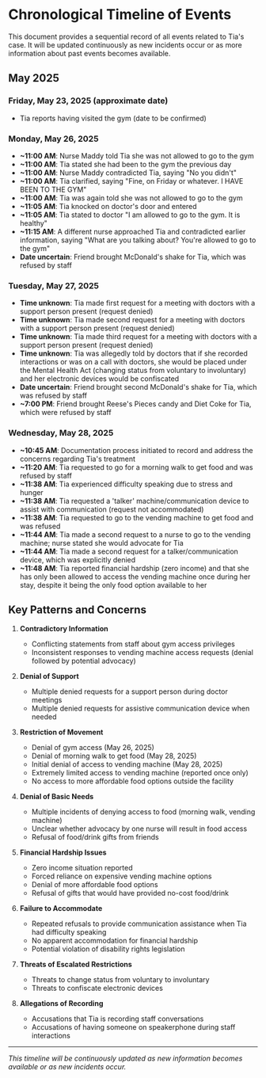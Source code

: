 # Chronological Timeline of Events

This document provides a sequential record of all events related to Tia's case. It will be updated continuously as new incidents occur or as more information about past events becomes available.

## May 2025

### Friday, May 23, 2025 (approximate date)
- Tia reports having visited the gym (date to be confirmed)

### Monday, May 26, 2025
- **~11:00 AM**: Nurse Maddy told Tia she was not allowed to go to the gym
- **~11:00 AM**: Tia stated she had been to the gym the previous day
- **~11:00 AM**: Nurse Maddy contradicted Tia, saying "No you didn't"
- **~11:00 AM**: Tia clarified, saying "Fine, on Friday or whatever. I HAVE BEEN TO THE GYM"
- **~11:00 AM**: Tia was again told she was not allowed to go to the gym
- **~11:05 AM**: Tia knocked on doctor's door and entered
- **~11:05 AM**: Tia stated to doctor "I am allowed to go to the gym. It is healthy"
- **~11:15 AM**: A different nurse approached Tia and contradicted earlier information, saying "What are you talking about? You're allowed to go to the gym"
- **Date uncertain**: Friend brought McDonald's shake for Tia, which was refused by staff

### Tuesday, May 27, 2025
- **Time unknown**: Tia made first request for a meeting with doctors with a support person present (request denied)
- **Time unknown**: Tia made second request for a meeting with doctors with a support person present (request denied)
- **Time unknown**: Tia made third request for a meeting with doctors with a support person present (request denied)
- **Time unknown**: Tia was allegedly told by doctors that if she recorded interactions or was on a call with doctors, she would be placed under the Mental Health Act (changing status from voluntary to involuntary) and her electronic devices would be confiscated
- **Date uncertain**: Friend brought second McDonald's shake for Tia, which was refused by staff
- **~7:00 PM**: Friend brought Reese's Pieces candy and Diet Coke for Tia, which were refused by staff

### Wednesday, May 28, 2025
- **~10:45 AM**: Documentation process initiated to record and address the concerns regarding Tia's treatment
- **~11:20 AM**: Tia requested to go for a morning walk to get food and was refused by staff
- **~11:38 AM**: Tia experienced difficulty speaking due to stress and hunger
- **~11:38 AM**: Tia requested a 'talker' machine/communication device to assist with communication (request not accommodated)
- **~11:38 AM**: Tia requested to go to the vending machine to get food and was refused
- **~11:44 AM**: Tia made a second request to a nurse to go to the vending machine; nurse stated she would advocate for Tia
- **~11:44 AM**: Tia made a second request for a talker/communication device, which was explicitly denied
- **~11:48 AM**: Tia reported financial hardship (zero income) and that she has only been allowed to access the vending machine once during her stay, despite it being the only food option available to her

## Key Patterns and Concerns

1. **Contradictory Information**
   - Conflicting statements from staff about gym access privileges
   - Inconsistent responses to vending machine access requests (denial followed by potential advocacy)

2. **Denial of Support**
   - Multiple denied requests for a support person during doctor meetings
   - Multiple denied requests for assistive communication device when needed

3. **Restriction of Movement**
   - Denial of gym access (May 26, 2025)
   - Denial of morning walk to get food (May 28, 2025)
   - Initial denial of access to vending machine (May 28, 2025)
   - Extremely limited access to vending machine (reported once only)
   - No access to more affordable food options outside the facility

4. **Denial of Basic Needs**
   - Multiple incidents of denying access to food (morning walk, vending machine)
   - Unclear whether advocacy by one nurse will result in food access
   - Refusal of food/drink gifts from friends

5. **Financial Hardship Issues**
   - Zero income situation reported
   - Forced reliance on expensive vending machine options
   - Denial of more affordable food options
   - Refusal of gifts that would have provided no-cost food/drink

6. **Failure to Accommodate**
   - Repeated refusals to provide communication assistance when Tia had difficulty speaking
   - No apparent accommodation for financial hardship
   - Potential violation of disability rights legislation

7. **Threats of Escalated Restrictions**
   - Threats to change status from voluntary to involuntary
   - Threats to confiscate electronic devices

8. **Allegations of Recording**
   - Accusations that Tia is recording staff conversations
   - Accusations of having someone on speakerphone during staff interactions

---

*This timeline will be continuously updated as new information becomes available or as new incidents occur.*
